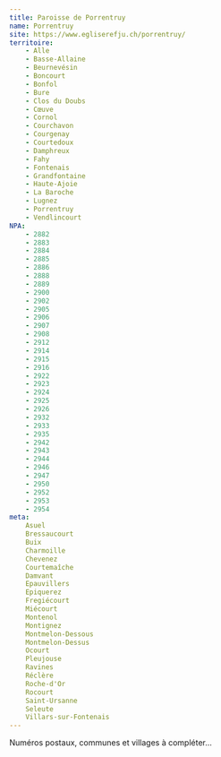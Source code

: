```yaml
---
title: Paroisse de Porrentruy
name: Porrentruy
site: https://www.egliserefju.ch/porrentruy/
territoire:
    - Alle
    - Basse-Allaine
    - Beurnevésin
    - Boncourt
    - Bonfol
    - Bure
    - Clos du Doubs
    - Cœuve
    - Cornol
    - Courchavon
    - Courgenay
    - Courtedoux
    - Damphreux
    - Fahy
    - Fontenais
    - Grandfontaine
    - Haute-Ajoie
    - La Baroche
    - Lugnez
    - Porrentruy
    - Vendlincourt
NPA:
    - 2882
    - 2883 
    - 2884 
    - 2885 
    - 2886 
    - 2888 
    - 2889 
    - 2900
    - 2902
    - 2905
    - 2906
    - 2907
    - 2908
    - 2912
    - 2914
    - 2915
    - 2916
    - 2922
    - 2923
    - 2924
    - 2925
    - 2926
    - 2932
    - 2933
    - 2935
    - 2942
    - 2943
    - 2944
    - 2946
    - 2947
    - 2950
    - 2952
    - 2953
    - 2954
meta:
    Asuel
    Bressaucourt
    Buix
    Charmoille
    Chevenez
    Courtemaîche
    Damvant
    Epauvillers
    Epiquerez
    Fregiécourt
    Miécourt
    Montenol
    Montignez
    Montmelon-Dessous
    Montmelon-Dessus
    Ocourt
    Pleujouse
    Ravines
    Réclère
    Roche-d'Or
    Rocourt
    Saint-Ursanne
    Seleute
    Villars-sur-Fontenais
---
```


Numéros postaux, communes et villages à compléter...